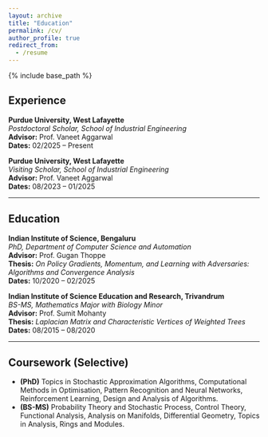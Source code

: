 ```yaml
---
layout: archive
title: "Education"
permalink: /cv/
author_profile: true
redirect_from:
  - /resume
---
```


{% include base_path %}

## Experience

**Purdue University, West Lafayette**  
*Postdoctoral Scholar, School of Industrial Engineering*  
**Advisor:** Prof. Vaneet Aggarwal  
**Dates:** 02/2025 – Present

**Purdue University, West Lafayette**  
*Visiting Scholar, School of Industrial Engineering*  
**Advisor:** Prof. Vaneet Aggarwal  
**Dates:** 08/2023 – 01/2025

---

## Education

**Indian Institute of Science, Bengaluru**  
*PhD, Department of Computer Science and Automation*  
**Advisor:** Prof. Gugan Thoppe  
**Thesis:** *On Policy Gradients, Momentum, and Learning with Adversaries: Algorithms and Convergence Analysis*  
**Dates:** 10/2020 – 02/2025

**Indian Institute of Science Education and Research, Trivandrum**  
*BS-MS, Mathematics Major with Biology Minor*  
**Advisor:** Prof. Sumit Mohanty  
**Thesis:** *Laplacian Matrix and Characteristic Vertices of Weighted Trees*  
**Dates:** 08/2015 – 08/2020

---

## Coursework (Selective)

- **(PhD)** Topics in Stochastic Approximation Algorithms, Computational Methods in Optimisation, Pattern Recognition and Neural Networks, Reinforcement Learning, Design and Analysis of Algorithms.
- **(BS-MS)** Probability Theory and Stochastic Process, Control Theory, Functional Analysis, Analysis on Manifolds, Differential Geometry, Topics in Analysis, Rings and Modules.


